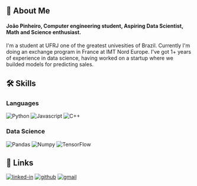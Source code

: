 ## 🌲 About Me

#### **João Pinheiro**, Computer engineering student, Aspiring Data Scientist, Math and Science enthusiast.

I'm a student at UFRJ one of the greatest univesities of Brazil. Currently I'm doing an exchange program in France at IMT Nord Europe. I've got 1+ years of experience in data science, having worked on a startup where we builded models for predicting sales.

## 🛠️ Skills

### Languages

![Python](https://img.shields.io/badge/Python-3776AB?style=for-the-badge&logo=python&logoColor=white)
![Javascript](https://img.shields.io/badge/JavaScript-323330?style=for-the-badge&logo=javascript&logoColor=F7DF1E)
![C++](https://img.shields.io/badge/C++-114836?style=for-the-badge&logo=c++&logoColor=white)

### Data Science
![Pandas](https://img.shields.io/badge/Pandas-6543C0?style=for-the-badge&logo=pandas&logoColor=white)
![Numpy](https://img.shields.io/badge/Numpy-451E3E?style=for-the-badge&logo=numpy&logoColor=white)
![TensorFlow](https://img.shields.io/badge/TensorFlow-F6CD61?style=for-the-badge&logo=tensorflow&logoColor=white)

## 🔗 Links

[![linked-in](https://img.shields.io/badge/Linked_In-0077B5?style=for-the-badge&logo=LinkedIn&logoColor=white)](https://www.linkedin.com/in/joao-pinheiro-leite-pinto/)
[![github](https://img.shields.io/badge/GitHub-000000?style=for-the-badge&logo=GitHub&logoColor=white)](https://github.com/jpinheirolp)
[![gmail](https://img.shields.io/badge/Gmail-D14836?style=for-the-badge&logo=Gmail&logoColor=white)](mailto:mail.jpinheirolp@gmail.com)
